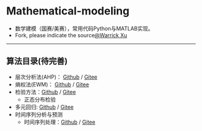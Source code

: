 # Mathematical-modeling

- 数学建模（国赛/美赛），常用代码Python与MATLAB实现。
- Fork, please indicate the source[@Warrick Xu](https://github.com/xwj770427414)

----------------------

## 算法目录(待完善)

- 层次分析法(AHP)： [Github](https://github.com/xwj770427414/Mathematical-modeling/tree/main/层次分析法AHP) / [Gitee](https://gitee.com/xwj770427414/Mathematical-modeling/tree/main/层次分析法AHP)
- 熵权法(EWM)： [Github](https://github.com/xwj770427414/Mathematical-modeling/tree/main/熵权法EWM) / [Gitee](https://gitee.com/xwj770427414/Mathematical-modeling/tree/main/层次分析法AHP)
- 检验方法：[Github](https://github.com/xwj770427414/Mathematical-modeling/tree/main/检验方法) / [Gitee](https://gitee.com/xwj770427414/Mathematical-modeling/tree/main/检验方法)
  - 正态分布检验
- 多元回归: [Github](https://github.com/xwj770427414/Mathematical-modeling/tree/main/多元回归) / [Gitee](https://gitee.com/xwj770427414/Mathematical-modeling/tree/main/多元回归)
- 时间序列分析与预测
  - 时间序列处理：[Github](https://github.com/xwj770427414/Mathematical-modeling/tree/main/时间序列分析与预测) / [Gitee](https://gitee.com/xwj770427414/Mathematical-modeling/tree/main/时间序列分析与预测)